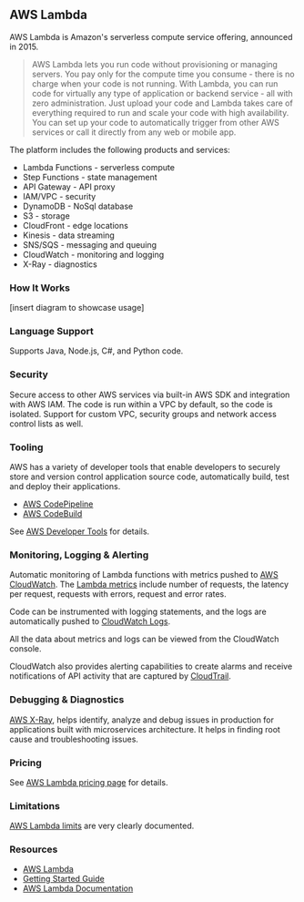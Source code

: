 ## AWS Lambda

AWS Lambda is Amazon's serverless compute service offering, announced in 2015. 

> AWS Lambda lets you run code without provisioning or managing servers. You pay only for the compute time you consume - there is no charge when your code is not running. With Lambda, you can run code for virtually any type of application or backend service - all with zero administration. Just upload your code and Lambda takes care of everything required to run and scale your code with high availability. You can set up your code to automatically trigger from other AWS services or call it directly from any web or mobile app.

The platform includes the following products and services:

* Lambda Functions - serverless compute
* Step Functions - state management
* API Gateway - API proxy
* IAM/VPC - security
* DynamoDB - NoSql database
* S3 - storage
* CloudFront - edge locations
* Kinesis - data streaming
* SNS/SQS - messaging and queuing
* CloudWatch - monitoring and logging
* X-Ray - diagnostics

### How It Works

[insert diagram to showcase usage]

### Language Support

Supports Java, Node.js, C#, and Python code.

### Security

Secure access to other AWS services via built-in AWS SDK and integration with AWS IAM. The code is run within a VPC by default, so the code is isolated. Support for custom VPC, security groups and network access control lists as well.

### Tooling

AWS has a variety of developer tools that enable developers to securely store and version control application source code, automatically build, test and deploy their applications. 

* [AWS CodePipeline](https://aws.amazon.com/codepipeline/)
* [AWS CodeBuild](https://aws.amazon.com/codebuild/)


See [AWS Developer Tools](https://aws.amazon.com/products/developer-tools/) for details.

### Monitoring, Logging & Alerting

Automatic monitoring of Lambda functions with metrics pushed to [AWS CloudWatch](https://aws.amazon.com/cloudwatch/). The [Lambda metrics](http://docs.aws.amazon.com/lambda/latest/dg/monitoring-functions-metrics.html) include number of requests, the latency per request, requests with errors, request and error rates.

Code can be instrumented with logging statements, and the logs are automatically pushed to [CloudWatch Logs](http://docs.aws.amazon.com/AmazonCloudWatch/latest/logs/WhatIsCloudWatchLogs.html). 

All the data about metrics and logs can be viewed from the CloudWatch console.

CloudWatch also provides alerting capabilities to create alarms and receive notifications of API activity that are captured by [CloudTrail](http://docs.aws.amazon.com/awscloudtrail/latest/userguide/cloudtrail-user-guide.html).


### Debugging & Diagnostics

[AWS X-Ray](https://aws.amazon.com/xray/), helps identify, analyze and debug issues in production for applications built with microservices architecture. It helps in finding root cause and troubleshooting issues.

### Pricing

See [AWS Lambda pricing page](https://aws.amazon.com/lambda/pricing/) for details.

### Limitations

[AWS Lambda limits](http://docs.aws.amazon.com/lambda/latest/dg/limits.html) are very clearly documented. 

### Resources

* [AWS Lambda](https://aws.amazon.com/lambda/)
* [Getting Started Guide](http://docs.aws.amazon.com/lambda/latest/dg/getting-started.html)
* [AWS Lambda Documentation](https://aws.amazon.com/documentation/lambda/)